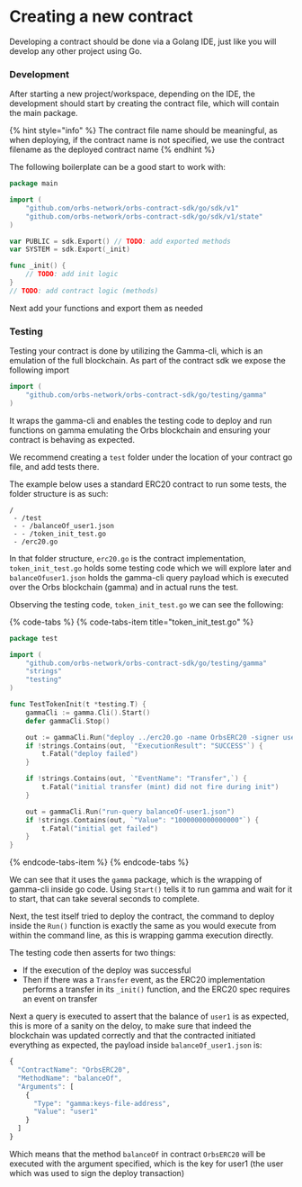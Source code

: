 # Creating a new contract

Developing a contract should be done via a Golang IDE, just like you will develop any other project using Go.

### Development

After starting a new project/workspace, depending on the IDE, the development should start by creating the contract file, which will contain the main package.

{% hint style="info" %}
The contract file name should be meaningful, as when deploying, if the contract name is not specified, we use the contract filename as the deployed contract name
{% endhint %}

The following boilerplate can be a good start to work with:

```go
package main

import (
	"github.com/orbs-network/orbs-contract-sdk/go/sdk/v1"
	"github.com/orbs-network/orbs-contract-sdk/go/sdk/v1/state"
)

var PUBLIC = sdk.Export() // TODO: add exported methods
var SYSTEM = sdk.Export(_init)

func _init() {
	// TODO: add init logic
}
// TODO: add contract logic (methods)
```

Next add your functions and export them as needed

### Testing

Testing your contract is done by utilizing the Gamma-cli, which is an emulation of the full blockchain. As part of the contract sdk we expose the following import

```go
import (
	"github.com/orbs-network/orbs-contract-sdk/go/testing/gamma"
)
```

It wraps the gamma-cli and enables the testing code to deploy and run functions on gamma emulating the Orbs blockchain and ensuring your contract is behaving as expected.

We recommend creating a `test` folder under the location of your contract go file, and add tests there. 

The example below uses a standard ERC20 contract to run some tests, the folder structure is as such:

```text
/
 - /test
 - - /balanceOf_user1.json
 - - /token_init_test.go
 - /erc20.go
```

In that folder structure, `erc20.go` is the contract implementation, `token_init_test.go` holds some testing code which we will explore later and `balanceOfuser1.json` holds the gamma-cli query payload which is executed over the Orbs blockchain \(gamma\) and in actual runs the test.

Observing the testing code, `token_init_test.go` we can see the following:

{% code-tabs %}
{% code-tabs-item title="token\_init\_test.go" %}
```go
package test

import (
	"github.com/orbs-network/orbs-contract-sdk/go/testing/gamma"
	"strings"
	"testing"
)

func TestTokenInit(t *testing.T) {
	gammaCli := gamma.Cli().Start()
	defer gammaCli.Stop()

	out := gammaCli.Run("deploy ../erc20.go -name OrbsERC20 -signer user1")
	if !strings.Contains(out, `"ExecutionResult": "SUCCESS"`) {
		t.Fatal("deploy failed")
	}

	if !strings.Contains(out, `"EventName": "Transfer",`) {
		t.Fatal("initial transfer (mint) did not fire during init")
	}

	out = gammaCli.Run("run-query balanceOf-user1.json")
	if !strings.Contains(out, `"Value": "1000000000000000"`) {
		t.Fatal("initial get failed")
	}
}
```
{% endcode-tabs-item %}
{% endcode-tabs %}

We can see that it uses the `gamma` package, which is the wrapping of gamma-cli inside go code. Using `Start()` tells it to run gamma and wait for it to start, that can take several seconds to complete.

Next, the test itself tried to deploy the contract, the command to deploy inside the `Run()` function is exactly the same as you would execute from within the command line, as this is wrapping gamma execution directly.

The testing code then asserts for two things:

* If the execution of the deploy was successful
* Then if there was a `Transfer` event, as the ERC20 implementation performs a transfer in its `_init()` function, and the ERC20 spec requires an event on transfer

Next a query is executed to assert that the balance of `user1` is as expected, this is more of a sanity on the deloy, to make sure that indeed the blockchain was updated correctly and that the contracted initiated everything as expected, the payload inside `balanceOf_user1.json` is:

```javascript
{
  "ContractName": "OrbsERC20",
  "MethodName": "balanceOf",
  "Arguments": [
    {
      "Type": "gamma:keys-file-address",
      "Value": "user1"
    }
  ]
}
```

Which means that the method `balanceOf` in contract `OrbsERC20` will be executed with the argument specified, which is the key for user1 \(the user which was used to sign the deploy transaction\)



